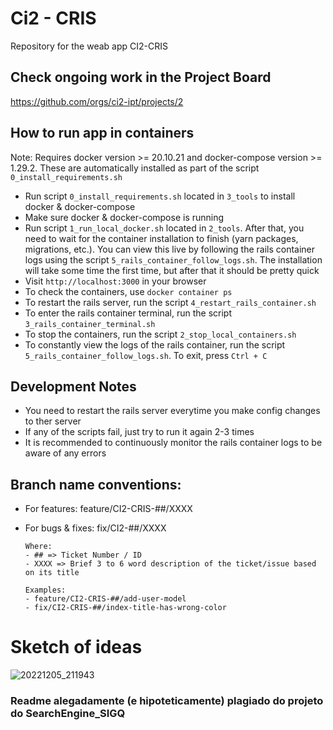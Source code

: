 # Ci2 - CRIS
Repository for the weab app CI2-CRIS

## Check ongoing work in the Project Board
https://github.com/orgs/ci2-ipt/projects/2

## How to run app in containers
Note: Requires docker version >= 20.10.21 and docker-compose version >= 1.29.2. These are automatically installed as part of the script `0_install_requirements.sh`
- Run script `0_install_requirements.sh` located in `3_tools` to install docker & docker-compose
- Make sure docker & docker-compose is running
- Run script `1_run_local_docker.sh` located in `2_tools`. After that, you need to wait for the container installation to finish (yarn packages, migrations, etc.). You can view this live by following the rails container logs using the script `5_rails_container_follow_logs.sh`. The installation will take some time the first time, but after that it should be pretty quick
- Visit `http://localhost:3000` in your browser
- To check the containers, use `docker container ps`
- To restart the rails server, run the script `4_restart_rails_container.sh`
- To enter the rails container terminal, run the script `3_rails_container_terminal.sh`
- To stop the containers, run the script `2_stop_local_containers.sh`
- To constantly view the logs of the rails container, run the script `5_rails_container_follow_logs.sh`. To exit, press `Ctrl + C`

## Development Notes
- You need to restart the rails server everytime you make config changes to ther server
- If any of the scripts fail, just try to run it again 2-3 times
- It is recommended to continuously monitor the rails container logs to be aware of any errors

## Branch name conventions:

- For features: feature/CI2-CRIS-##/XXXX
- For bugs & fixes: fix/CI2-##/XXXX

      Where:
      - ## => Ticket Number / ID
      - XXXX => Brief 3 to 6 word description of the ticket/issue based on its title
      
      Examples:
      - feature/CI2-CRIS-##/add-user-model
      - fix/CI2-CRIS-##/index-title-has-wrong-color

# Sketch of ideas

![20221205_211943](https://user-images.githubusercontent.com/113514374/205775943-9ee4056a-c98f-4c66-a47c-de1ce866f71a.jpg)

### Readme alegadamente (e hipoteticamente) plagiado do projeto do SearchEngine_SIGQ 
